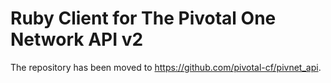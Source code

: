 # Ruby Client for The Pivotal One Network API v2

The repository has been moved to https://github.com/pivotal-cf/pivnet_api.
